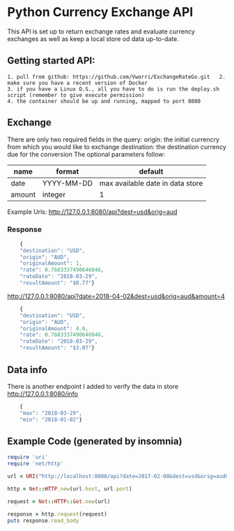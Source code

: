 # Python Currency Exchange API
This API is set up to return exchange rates and evaluate currency exchanges as well as keep a local store od data up-to-date.
##  Getting started API:
	1. pull from github: https://github.com/Vworri/ExchangeRateGo.git	2. make sure you have a recent version of Docker 
    3. if you have a Linux O.S., all you have to do is run the deploy.sh script (remember to give execute permission)
    4. the container should be up and running, mapped to port 8080
## Exchange
There are only two required fields in the query:
origin: the initial currencry from which you would like to exchange
destination: the destination currency due for the conversion
The optional parameters follow:

| name  | format  |default |
|--|--|--|
|  date |YYYY-MM-DD  | max available date in data store|
|  amount | integer  | 1|

Example Urls:
http://127.0.0.1:8080/api?dest=usd&orig=aud
### Response

```javascript
    {
	"destination": "USD",
	"origin": "AUD",
	"originalAmount": 1,
	"rate": 0.7683337490646046,
	"rateDate": "2018-03-29",
	"resultAmount": "$0.77"} 
```


http://127.0.0.1:8080/api?date=2018-04-02&dest=usd&orig=aud&amount=4

``` javascript
    {
	"destination": "USD",
	"origin": "AUD",
	"originalAmount": 4.0,
	"rate": 0.7683337490646046,
	"rateDate": "2018-03-29",
	"resultAmount": "$3.07"}
```
## Data info
There is another endpoint I added to verify the data in store
http://127.0.0.1:8080/info

```javascript
    {
	"max": "2018-03-29",
	"min": "2018-01-02"}
```


## Example Code (generated by insomnia)
```ruby
require 'uri'
require 'net/http'

url = URI("http://localhost:8080/api?date=2017-02-08&dest=usd&orig=aud&amount=10")

http = Net::HTTP.new(url.host, url.port)

request = Net::HTTP::Get.new(url)

response = http.request(request)
puts response.read_body
```